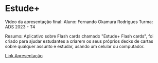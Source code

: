 # Estude+
Vídeo da apresentação final:
Aluno: Fernando Okamura Rodrigues
Turma: ADS 2023 - T4


Resumo: Aplicativo sobre Flash cards chamado "Estude+ Flash cards", foi criado para ajudar estudantes a criarem os seus próprios decks de cartas sobre qualquer assunto e estudar, usando um celular ou computador.

[Link Apresentação](https://www.youtube.com/watch?v=VOANMdleXjc)


